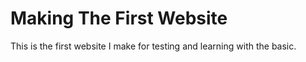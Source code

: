 # Making The First Website

This is the first website I make for testing and learning with the basic.